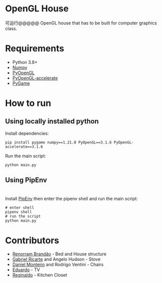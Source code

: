 # OpenGL House
可运行@@@@@
OpenGL house that has to be built for computer graphics class.

# Requirements

- Python 3.8+
- [Numpy](https://pypi.org/project/numpy/)
- [PyOpenGL](https://pypi.org/project/PyOpenGL/) 
- [PyOpenGL-accelerate](https://pypi.org/project/PyOpenGL-accelerate/)
- [PyGame](https://pypi.org/project/pygame/)
 
# How to run

## Using locally installed python

Install dependencies:

```shell script
pip install pygame numpy==1.21.0 PyOpenGL==3.1.6 PyOpenGL-accelerate==3.1.6
```

Run the main script:

```shell script
python main.py
```

## Using PipEnv

#
Install [PipEnv](https://pipenv.pypa.io/en/latest/) then enter the pipenv shell and run the main script:

```shell script
# enter shell
pipenv shell
# run the script
python main.py
```

# Contributors

- [Renorram Brandão](https://github.com/renorram) - Bed and House structure
- [Gabriel Ricarte](https://github.com/nazod) and Angelo Hudson - Stove
- [Daniel Monteiro](https://github.com/DaniellSousa) and Rodrigo Ventini - Chairs
- [Eduardo](https://github.com/eduardomb9) - TV
- [Reginaldo](https://github.com/NaldoMS) - Kitchen Closet
